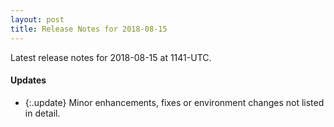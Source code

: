 ```yaml
---
layout: post
title: Release Notes for 2018-08-15
---
```


Latest release notes for 2018-08-15 at 1141-UTC.

<div class='updates' markdown='1'>

#### Updates

- {:.update} Minor enhancements, fixes or environment changes not listed in detail.

</div>


